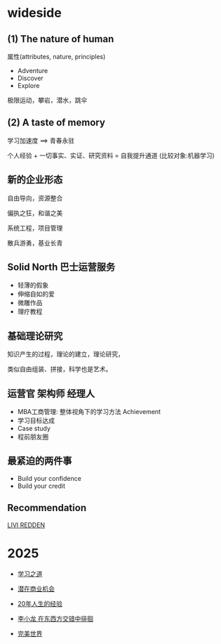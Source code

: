 # wideside

## (1) The nature of human

属性(attributes, nature, principles)

- Adventure
- Discover
- Explore

极限运动，攀岩，潜水，跳伞

## (2) A taste of memory

学习加速度 ==> 青春永驻

个人经验 + 一切事实、实证、研究资料 = 自我提升通道 (比较对象:机器学习)

## 新的企业形态

自由导向，资源整合

偏执之狂，和谐之美

系统工程，项目管理

散兵游勇，基业长青

## Solid North 巴士运营服务

- 轻薄的假象
- 伸缩自如的爱
- 微雕作品
- 理疗教程

## 基础理论研究

知识产生的过程，理论的建立，理论研究，

类似自由组装、拼接，科学也是艺术。

## 运营官 架构师 经理人

- MBA工商管理: 整体视角下的学习方法 Achievement
- 学习目标达成
- Case study
- 程前朋友圈


## 最紧迫的两件事

- Build your confidence
- Build your credit

## Recommendation

[LIVI REDDEN](https://www.liviredden.com/about)

# 2025

- [学习之道](https://github.com/softdata/atasteofmemory/blob/master/the_art_of_learning.md)

- [潜在商业机会](https://github.com/softdata/atasteofmemory/blob/master/businessMind.md)

- [20年人生的经验](https://github.com/softdata/atasteofmemory/blob/master/the_truth_of_life.md)

- [李小龙 在东西方交错中徘徊](https://www.xinjiapo.news/news/128704)

- [完美世界](https://github.com/softdata/atasteofmemory/blob/master/perfectWorld.md)



